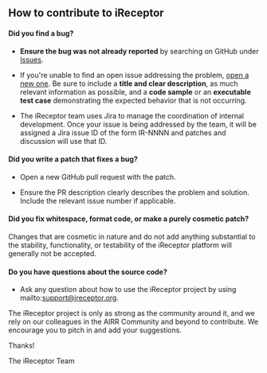 ## How to contribute to iReceptor

#### **Did you find a bug?**

* **Ensure the bug was not already reported** by searching on GitHub under [Issues](https://github.com/sfu-ireceptor/dataloading-mongo/issues).

* If you're unable to find an open issue addressing the problem, [open a new one](https://github.com/sfu-ireceptor/dataloading-mongo/issues/new). Be sure to include a **title and clear description**, as much relevant information as possible, and a **code sample** or an **executable test case** demonstrating the expected behavior that is not occurring.

* The iReceptor team uses Jira to manage the coordination of internal development. Once your issue is being addressed by the team, it will be assigned a Jira issue ID of the form IR-NNNN and patches and discussion will use that ID.

#### **Did you write a patch that fixes a bug?**

* Open a new GitHub pull request with the patch.

* Ensure the PR description clearly describes the problem and solution. Include the relevant issue number if applicable.

#### **Did you fix whitespace, format code, or make a purely cosmetic patch?**

Changes that are cosmetic in nature and do not add anything substantial to the stability, functionality, or testability of the iReceptor platform will generally not be accepted.

#### **Do you have questions about the source code?**

* Ask any question about how to use the iReceptor project by using mailto:support@ireceptor.org.

The iReceptor project is only as strong as the community around it, and we rely on our colleagues in the AIRR Community and beyond to contribute. We encourage you to pitch in and add your suggestions.

Thanks!

The iReceptor Team
